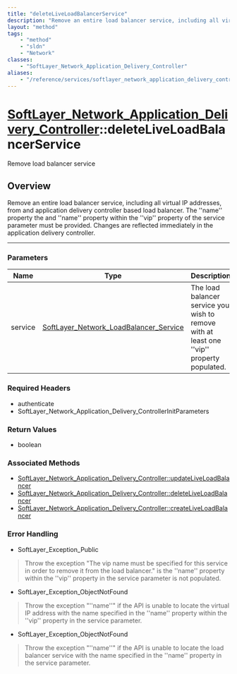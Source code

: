 ```yaml
---
title: "deleteLiveLoadBalancerService"
description: "Remove an entire load balancer service, including all virtual IP addresses, from and application delivery controller bas... "
layout: "method"
tags:
    - "method"
    - "sldn"
    - "Network"
classes:
    - "SoftLayer_Network_Application_Delivery_Controller"
aliases:
    - "/reference/services/softlayer_network_application_delivery_controller/deleteLiveLoadBalancerService"
---
```

# [SoftLayer_Network_Application_Delivery_Controller](/reference/services/SoftLayer_Network_Application_Delivery_Controller)::deleteLiveLoadBalancerService

Remove load balancer service


## Overview 
Remove an entire load balancer service, including all virtual IP addresses, from and application delivery controller based load balancer. The ''name'' property the and ''name'' property within the ''vip'' property of the service parameter must be provided. Changes are reflected immediately in the application delivery controller. 

-----

### Parameters 
|Name | Type | Description |
| --- | --- | --- |
|service| <a href='/reference/datatypes/SoftLayer_Network_LoadBalancer_Service'>SoftLayer_Network_LoadBalancer_Service </a>| The load balancer service you wish to remove with at least one ''vip'' property populated.|


### Required Headers
* authenticate
* SoftLayer_Network_Application_Delivery_ControllerInitParameters


### Return Values
* boolean


### Associated Methods

*  [SoftLayer_Network_Application_Delivery_Controller::updateLiveLoadBalancer](/reference/services/SoftLayer_Network_Application_Delivery_Controller/updateLiveLoadBalancer )
*  [SoftLayer_Network_Application_Delivery_Controller::deleteLiveLoadBalancer](/reference/services/SoftLayer_Network_Application_Delivery_Controller/deleteLiveLoadBalancer )
*  [SoftLayer_Network_Application_Delivery_Controller::createLiveLoadBalancer](/reference/services/SoftLayer_Network_Application_Delivery_Controller/createLiveLoadBalancer )



### Error Handling

* SoftLayer_Exception_Public 

> Throw the exception "The vip name must be specified for this service in order to remove it from the load balancer." is the ''name'' property within the ''vip'' property in the service parameter is not populated. 

* SoftLayer_Exception_ObjectNotFound 

> Throw the exception "''name''" if the API is unable to locate the virtual IP address with the name specified in the ''name'' property within the ''vip'' property in the service parameter. 

* SoftLayer_Exception_ObjectNotFound 

> Throw the exception "''name''" if the API is unable to locate the load balancer service with the name specified in the ''name'' property in the service parameter. 



